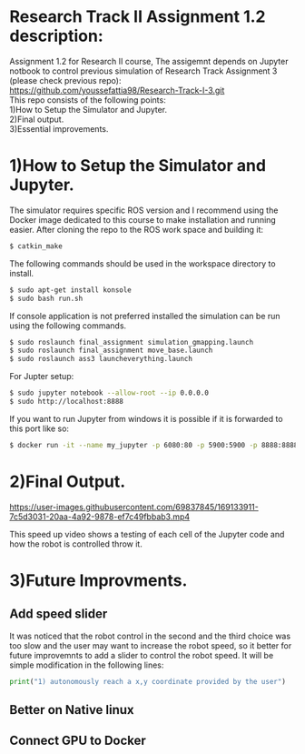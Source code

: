 # Research Track II Assignment 1.2 description:

Assignment 1.2 for Research  II course, The assigemnt depends on Jupyter notbook to control previous simulation of Research Track Assignment 3 (please check previous repo):   
https://github.com/youssefattia98/Research-Track-I-3.git       
This repo consists of the following points:  
 1)How to Setup the Simulator and Jupyter.   
 2)Final output.  
 3)Essential improvements.       

1)How to Setup the Simulator and Jupyter.  
================================

The simulator requires specific ROS version and I recommend using the Docker image dedicated to this course to make installation and running easier. After cloning the repo to the ROS work space and building it:      
```bash
$ catkin_make
``` 
 The following commands should be used in the workspace directory to install.

```bash
$ sudo apt-get install konsole
$ sudo bash run.sh
```
If console application is not preferred installed the simulation can be run using the following commands.

```bash
$ sudo roslaunch final_assignment simulation_gmapping.launch 
$ sudo roslaunch final_assignment move_base.launch
$ sudo roslaunch ass3 launcheverything.launch
```
  For Jupter setup:
```bash
$ sudo jupyter notebook --allow-root --ip 0.0.0.0
$ sudo http://localhost:8888
```
  If you want to run Jupyter from windows it is possible if it is forwarded to this port like so:  
```bash
$ docker run -it --name my_jupyter -p 6080:80 -p 5900:5900 -p 8888:8888 carms84/noetic_ros2 
```

2)Final Output. 
================================

https://user-images.githubusercontent.com/69837845/169133911-7c5d3031-20aa-4a92-9878-ef7c49fbbab3.mp4  

This speed up video shows a testing of each cell of the Jupyter code and how the robot is controlled throw it.

3)Future Improvments. 
================================
Add speed slider
----------------------

It was noticed that the robot control in the second and the third choice was too slow and the user may want to increase the robot speed, so it better for future improvemnts to add a slider to control the robot speed. It will be simple modification in the following lines:
```python
print("1) autonomously reach a x,y coordinate provided by the user")
```

Better on Native linux
----------------------
Connect GPU to Docker
----------------------


